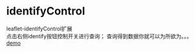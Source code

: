 # identifyControl
leaflet-identifyControl扩展</br>
点击右侧identify按钮控制开关进行查询；
查询得到数据你就可以为所欲为。。。</br>
<a href="https://htmlpreview.github.io/?https://github.com/StickerMHF/identifyControl/blob/master/index.html" target="_Black">demo</a>
